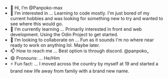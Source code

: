 - 👋 Hi, I’m @Panpoko-max
- 👀 I’m interested in ... Learning to code mostly. I'm just bored of my current hobbies and was looking for something new to try and wanted to see where this would go.
- 🌱 I’m currently learning ... Primarily interested in front end web development. Using the Odin Project to get started.
- 💞️ I’m looking to collaborate on ... Fun as it sounds I'm no where near ready to work on anything lol. Maybe later.
- 📫 How to reach me ... Best option is through discord. @panpoko_
- 😄 Pronouns: ... He/Him
- ⚡ Fun fact: ... I moved across the country by myself at 19 and started a brand new life away from family with a brand new name.

<!---
Panpoko-max/Panpoko-max is a ✨ special ✨ repository because its `README.md` (this file) appears on your GitHub profile.
You can click the Preview link to take a look at your changes.
--->
